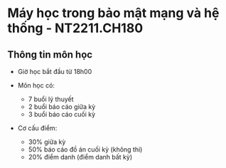 # Máy học trong bảo mật mạng và hệ thống - NT2211.CH180

## Thông tin môn học

- Giờ học bắt đầu từ 18h00
- Môn học có:
    - 7 buổi lý thuyết
    - 2 buổi báo cáo giữa kỳ
    - 3 buổi báo cáo cuối kỳ

- Cơ cấu điểm:
    - 30% giữa kỳ
    - 50% báo cáo đồ án cuối kỳ (không thi)
    - 20% điểm danh (điểm danh bất kỳ)